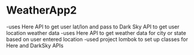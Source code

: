 # WeatherApp2

  -uses Here API to get user lat/lon and pass to Dark Sky API to get user location weather data
  -uses Here API to get weather data for city or state based on user entered location
  -used project lombok to set up classes for Here and DarkSky APIs
